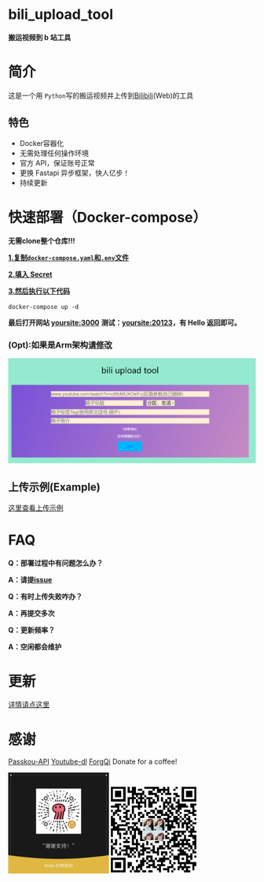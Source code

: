 # **bili_upload_tool**

**搬运视频到 b 站工具**

# 简介

这是一个用 `Python`写的搬运视频并上传到[Bilibili](https://www.bilibili.com/)(Web)的工具

## 特色

- Docker容器化
- 无需处理任何操作环境
- 官方 API，保证账号正常
- 更换 Fastapi 异步框架，快人亿步！
- 持续更新

# 快速部署（Docker-compose）

**无需clone整个仓库!!!**

<u>**1.[复制`docker-compose.yaml`和`.env`文件](https://github.com/googidaddy/bili_upload_tool/tree/master/docker-compose)**</u>

**[2.填入 Secret](https://github.com/googidaddy/bili_upload_tool/blob/master/docker-compose/.env)**

<u>**3.然后执行以下代码**</u>

```
docker-compose up -d
```

**最后打开网站 <u>yoursite:3000</u>**
**测试：<u>yoursite:20123</u>，有 Hello 返回即可。**

### (Opt):如果是Arm架构[请修改](https://github.com/googidaddy/bili_upload_tool/blob/d457a2caf0674145d2ce9da2ddd5fde4ff2b382c/docker-compose/docker-compose.yaml#L9)

![example](https://raw.githubusercontent.com/googidaddy/img/master/img/20211121152312.png)

## 上传示例(Example)

[这里查看上传示例](https://github.com/googidaddy/bili_upload_tool/tree/master/example)

# FAQ

**Q：部署过程中有问题怎么办？**

**A：请提[issue](https://github.com/googidaddy/bili_upload_tool/issues/new)**

**Q：有时上传失败咋办？**

**A：再提交多次**

**Q：更新频率？**

**A：空闲都会维护**

# 更新

[详情请点这里](https://github.com/googidaddy/bili_upload_tool/tree/master/CHANGELOGS)

# 感谢

[Passkou-API](https://github.com/Passkou/bilibili-api)
[Youtube-dl](https://github.com/ytdl-org/youtube-dl)
[ForgQi](https://github.com/ForgQi)
Donate for a coffee!

<img src="https://raw.githubusercontent.com/googidaddy/img/master/wechat_pay.jpg" alt="donate by wechat" style="zoom:20%;" />

<img src="https://raw.githubusercontent.com/googidaddy/img/master/alipay.jpg" alt="alipay" style="zoom:60%;" />
